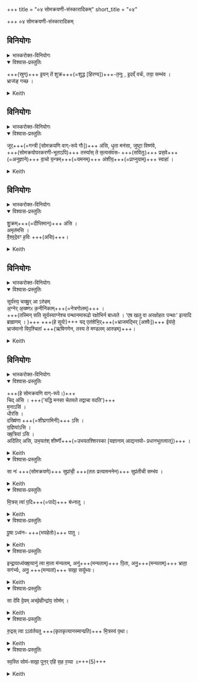 +++
title = "०४ सोमक्रयणी-संस्कारादिकम्"
short_title = "०४"

+++
०४ सोमक्रयणी-संस्कारादिकम्

## विनियोगः
<details><summary>भास्करोक्त-विनियोगः</summary>

हिरण्यं स्रुच्यवदधाति।
</details>

<details open><summary>विश्वास-प्रस्तुतिः</summary>

+++(स्रुग्)+++ इ॒यन् ते॑ शुक्र+++(=शुद्ध [हिरण्य])+++-त॒नूः , इ॒दव्ँ वर्चः॑, तया॒ सम्भ॑व ।  
भ्राज॑ङ् गच्छ ।
</details>

<details><summary>Keith</summary>

This is thy body, O pure one. This is thy splendour. With it be united.  
Win brightness.
</details>

## विनियोगः
<details><summary>भास्करोक्त-विनियोगः</summary>

तदाज्यम् आहवनीये जुहोति।
</details>

<details open><summary>विश्वास-प्रस्तुतिः</summary>

जूर्+++(=गन्त्री [सोमक्रयणि वाग्-रूपे गौः])+++ अ॑सि, धृ॒ता मन॑सा, जुष्टा॒ विष्ण॑वे,   
+++(सोमक्रयोपरकरणी-भूताऽपि)+++ तस्या᳚स् ते स॒त्यस॑वसᳶ +++(सवितुः)+++ प्रस॒वे+++(=अनुज्ञाने)+++ वा॒चो य॒न्त्रम्+++(=यमनम्)+++ अ॑शीय॒+++(=प्राप्नुयाम्)+++ स्वाहा॑ ।
</details>

<details><summary>Keith</summary>

Thou art the strong, grasped by mind, acceptable to Visnu.  
In the impulse of thee, of true impulse, may I win a support for my speech. Hail!
</details>

## विनियोगः
<details><summary>भास्करोक्त-विनियोगः</summary>

अपरं चतुर्गृहीतं गृहीत्वा तद् यजमानम् अवेक्षयति।
</details>

<details open><summary>विश्वास-प्रस्तुतिः</summary>

शु॒क्रम्+++(=दीप्तिमान्)+++ अ॑सि ।  
अमृत॑मसि ।  
वै॒श्व॒दे॒वꣳ ह॒विः +++(असि)+++।
</details>

<details><summary>Keith</summary>

Thou art pure,  
thou art nectar,  
thou art the sacrifice for all the gods.
</details>

## विनियोगः
<details><summary>भास्करोक्त-विनियोगः</summary>

हिरण्यम् अन्तर्धाय यजमानम् आदित्यम् उदीक्षयति।
</details>

<details open><summary>विश्वास-प्रस्तुतिः</summary>

सूर्य॑स्य॒ चख्षु॒र् आ ऽरु॑हम्  
अ॒ग्नेर् अ॒ख्ष्णᳵ क॒नीनि॑काम्+++(=नेत्रगोलम्)+++ ।  
+++(तस्मिन् सति सूर्यस्याग्नेश्च पन्थानमारूढो रक्षोभिर्न बाध्यते । 'एष खलु वा अरक्षोहतः पन्थाः' इत्यादि ब्राह्मणम् ।  )+++
+++(हे सूर्य!)+++ यद् एत॑शेभि॒र्+++(=भ्राजमद्भिर् [अश्वैः])+++ ईय॑से॒  
भ्राज॑मानो विप॒श्चिता॑ +++(ऋषिगणेन, तस्य ते मण्डलम् आरुहम्)+++।
</details>

<details><summary>Keith</summary>

I have mounted the eye of the sun.  
The pupil of the eye of Agni,  
When thou goest with thy steeds,  
Blazing with the wise.
</details>

## विनियोगः
<details><summary>भास्करोक्त-विनियोगः</summary>

सोमक्रयणीम् अनुमन्त्रयते।
</details>

<details open><summary>विश्वास-प्रस्तुतिः</summary>

+++(हे सोमक्रयणि वाग्-रूपे।)+++  
चिद् अ॑सि । +++('यद्धि मनसा चेतयते तद्वाचा वदति')+++   
म॒नाऽसि॑ ।  
धीर॑सि ।  
दख्षि॑णा +++(=शीघ्रगामिनी)+++ ऽसि ।  
य॒ज्ञिया॑ऽसि ।  
ख्ष॒त्रिया॑ ऽसि ।  
अदि॑तिर् असि, उभ॒यत॑श् शीर्ष्णी+++(=उभयतश्शिरस्का [यज्ञानाम् आद्यन्तयोᳶ प्रधानभूतत्वात्])+++ ।  
</details>

<details><summary>Keith</summary>

Thou art thought,  
thou art mind,  
thou art meditation,  
thou art the gift (to the priests) [1],  
thou art of the sacrifice,  
thou art of kingly power,  
thou art Aditi, double-headed.
</details>

<details open><summary>विश्वास-प्रस्तुतिः</summary>

सा नः॑ +++(सोमक्रयणे)+++ सुप्रा॑ची॒ +++(ततः प्रत्यामननेन)+++ सुप्र॑तीची सम्भ॑व ।  
</details>

<details><summary>Keith</summary>

Be thou successful for us in going, successful in returning.
</details>

<details open><summary>विश्वास-प्रस्तुतिः</summary>

मि॒त्रस् त्वा॑ प॒दि+++(=पादे)+++ ब॑ध्नातु ।  
</details>

<details><summary>Keith</summary>

May Mitra bind thee by the foot.
</details>

<details open><summary>विश्वास-प्रस्तुतिः</summary>

पू॒षा ऽध्व॑नᳶ +++(भयहेतोः)+++ पातु ।  
</details>

<details><summary>Keith</summary>

May Pusan guard the ways.
</details>

<details open><summary>विश्वास-प्रस्तुतिः</summary>

इन्द्रा॒याध्य॑ख्षा॒यानु॑ त्वा मा॒ता म॑न्यताम्, अनु॑+++(मन्यताम्)+++ पि॒ता, अनु॒+++(मन्यताम्)+++ भ्राता॒ सग॑र्भ्यः, अनु॒ +++(मन्यतां)+++ सखा॒ सयू᳚थ्यः।  
</details>

<details><summary>Keith</summary>

For Indra, the overseer!  
May thy mother approve thee, thy father, thy brother sprung of the same womb, thy friend in the herd.
</details>

<details open><summary>विश्वास-प्रस्तुतिः</summary>

सा दे॑वि दे॒वम् अच्छे॒हीन्द्रा॑य॒ सोम॑म् ।  
</details>

<details><summary>Keith</summary>

Go, goddess, to the god, to Soma for Indra's sake.
</details>

<details open><summary>विश्वास-प्रस्तुतिः</summary>

रु॒द्रस् त्वा ऽऽव॑र्तयतु +++(कृतकृत्यानस्मान्प्रति)+++ मि॒त्रस्य॑ प॒था।  
</details>

<details><summary>Keith</summary>

May Rudra guide thee hither in the path of Mitra.
</details>

<details open><summary>विश्वास-प्रस्तुतिः</summary>

स्व॒स्ति सोम॑-सखा॒ पुन॒र् एहि॑ स॒ह र॒य्या ॥+++(5)+++
</details>

<details><summary>Keith</summary>

Hail! Return with Soma as thy comrade, with wealth.

</details>
